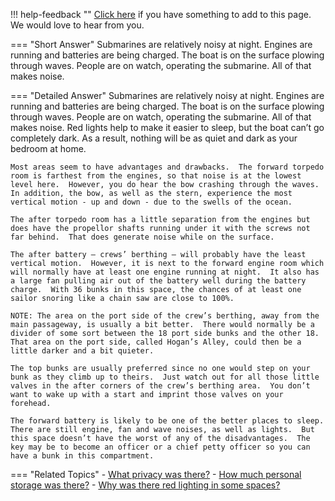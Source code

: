 !!! help-feedback ""
    [Click here](https://other.example.com/feedback) if you have something to add to this page. We would love to hear from you.

=== "Short Answer"
    Submarines are relatively noisy at night. Engines are running and batteries are being charged. The boat is on the surface plowing through waves. People are on watch, operating the submarine. All of that makes noise.

=== "Detailed Answer"
    Submarines are relatively noisy at night.  Engines are running and batteries are being charged.  The boat is on the surface plowing through waves.  People are on watch, operating the submarine.  All of that makes noise.  Red lights help to make it easier to sleep, but the boat can’t go completely dark.  As a result, nothing will be as quiet and dark as your bedroom at home.
    
    Most areas seem to have advantages and drawbacks.  The forward torpedo room is farthest from the engines, so that noise is at the lowest level here.  However, you do hear the bow crashing through the waves.  In addition, the bow, as well as the stern, experience the most vertical motion - up and down - due to the swells of the ocean.
    
    The after torpedo room has a little separation from the engines but does have the propellor shafts running under it with the screws not far behind.  That does generate noise while on the surface.
    
    The after battery – crews’ berthing – will probably have the least vertical motion.  However, it is next to the forward engine room which will normally have at least one engine running at night.  It also has a large fan pulling air out of the battery well during the battery charge.  With 36 bunks in this space, the chances of at least one sailor snoring like a chain saw are close to 100%.
    
    NOTE: The area on the port side of the crew’s berthing, away from the main passageway, is usually a bit better.  There would normally be a divider of some sort between the 18 port side bunks and the other 18.  That area on the port side, called Hogan’s Alley, could then be a little darker and a bit quieter.
    
    The top bunks are usually preferred since no one would step on your bunk as they climb up to theirs.  Just watch out for all those little valves in the after corners of the crew’s berthing area.  You don’t want to wake up with a start and imprint those valves on your forehead.
    
    The forward battery is likely to be one of the better places to sleep.  There are still engine, fan and wave noises, as well as lights.  But this space doesn’t have the worst of any of the disadvantages.  The key may be to become an officer or a chief petty officer so you can have a bunk in this compartment.

=== "Related Topics"
    - [What privacy was there?](./what-privacy-was-there.md)
    - [How much personal storage was there?](./how-much-personal-storage-was-there.md)
    - [Why was there red lighting in some spaces?](./why-was-there-red-lighting-in-some-spaces.md)
